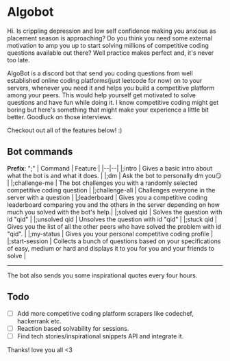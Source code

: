 # Algobot

Hi. Is crippling depression and low self confidence making you anxious as placement season is approaching? Do you think you need some external motivation to amp you up to start solving millions of competitive coding questions available out there? Well practice makes perfect and, it's never too late.

AlgoBot is a discord bot that send you coding questions from well established online coding platforms(just leetcode for now) on to your servers, whenever you need it and helps you build a competitive platform among your peers. This would help yourself get motivated to solve questions and have fun while doing it. I know competitive coding might get boring but here's something that might make your experience a little bit better. Goodluck on those interviews.

Checkout out all of the features below! :)

## Bot commands
**Prefix**: ";"
| Command | Feature |
|--|--|
|;intro  | Gives a basic intro about what the bot is and what it does. |
|;dm  | Ask the bot to personally dm you😏 |
|;challenge-me | The bot challenges you with a randomly selected competitive coding question |
|;challenge-all  | Challenges everyone in the server with a question |
|;leaderboard  | Gives you a competitive coding leaderboard comparing you and the others in the server depending on how much you solved with the bot's help.|
|;solved qid  | Solves the question with id "qid" |
|;unsolved qid  | Unsolves the question with id "qid"  |
|;stuck qid  | Gives you the list of all the other peers who have solved the problem with id "qid". |
|;my-status | Gives you your personal competitive coding profile |
|;start-session | Collects a bunch of questions based on your specifications of easy, medium or hard and displays it to you for you and your friends to solve |
-- --
The bot also sends you some inspirational quotes every four hours.
## Todo

 - [ ] Add more competitive coding platform scrapers like codechef, hackerrank etc.
 - [ ] Reaction based solvability for sessions.
 - [ ] Find tech stories/inspirational snippets API and integrate it.

Thanks! love you all <3
